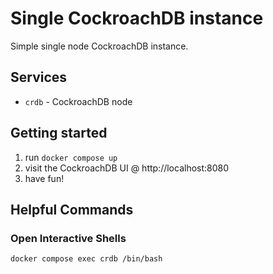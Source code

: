 # Single CockroachDB instance
Simple single node CockroachDB instance.

## Services
* `crdb` - CockroachDB node

## Getting started
1) run `docker compose up`
2) visit the CockroachDB UI @ http://localhost:8080
3) have fun!

## Helpful Commands

### Open Interactive Shells
```bash
docker compose exec crdb /bin/bash
```
